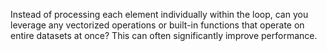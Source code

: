 Instead of processing each element individually within the loop, can you leverage any vectorized operations or built-in functions that operate on entire datasets at once? This can often significantly improve performance. 